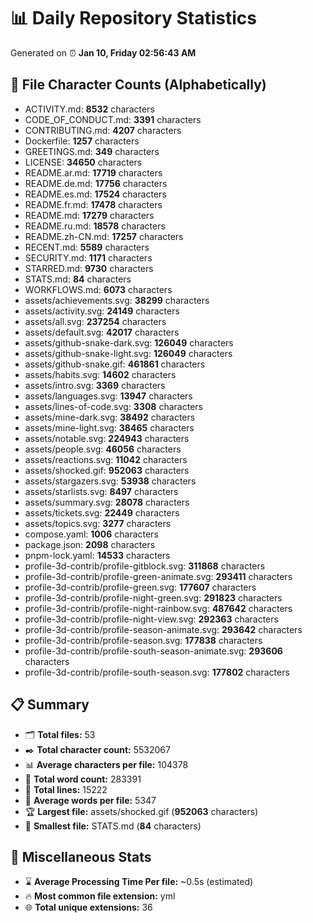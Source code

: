 # 📊 Daily Repository Statistics
Generated on ⏰ **Jan 10, Friday 02:56:43 AM**

## 📂 File Character Counts (Alphabetically)
- ACTIVITY.md: **8532** characters
- CODE_OF_CONDUCT.md: **3391** characters
- CONTRIBUTING.md: **4207** characters
- Dockerfile: **1257** characters
- GREETINGS.md: **349** characters
- LICENSE: **34650** characters
- README.ar.md: **17719** characters
- README.de.md: **17756** characters
- README.es.md: **17524** characters
- README.fr.md: **17478** characters
- README.md: **17279** characters
- README.ru.md: **18578** characters
- README.zh-CN.md: **17257** characters
- RECENT.md: **5589** characters
- SECURITY.md: **1171** characters
- STARRED.md: **9730** characters
- STATS.md: **84** characters
- WORKFLOWS.md: **6073** characters
- assets/achievements.svg: **38299** characters
- assets/activity.svg: **24149** characters
- assets/all.svg: **237254** characters
- assets/default.svg: **42017** characters
- assets/github-snake-dark.svg: **126049** characters
- assets/github-snake-light.svg: **126049** characters
- assets/github-snake.gif: **461861** characters
- assets/habits.svg: **14602** characters
- assets/intro.svg: **3369** characters
- assets/languages.svg: **13947** characters
- assets/lines-of-code.svg: **3308** characters
- assets/mine-dark.svg: **38492** characters
- assets/mine-light.svg: **38465** characters
- assets/notable.svg: **224943** characters
- assets/people.svg: **46056** characters
- assets/reactions.svg: **11042** characters
- assets/shocked.gif: **952063** characters
- assets/stargazers.svg: **53938** characters
- assets/starlists.svg: **8497** characters
- assets/summary.svg: **28078** characters
- assets/tickets.svg: **22449** characters
- assets/topics.svg: **3277** characters
- compose.yaml: **1006** characters
- package.json: **2098** characters
- pnpm-lock.yaml: **14533** characters
- profile-3d-contrib/profile-gitblock.svg: **311868** characters
- profile-3d-contrib/profile-green-animate.svg: **293411** characters
- profile-3d-contrib/profile-green.svg: **177607** characters
- profile-3d-contrib/profile-night-green.svg: **291823** characters
- profile-3d-contrib/profile-night-rainbow.svg: **487642** characters
- profile-3d-contrib/profile-night-view.svg: **292363** characters
- profile-3d-contrib/profile-season-animate.svg: **293642** characters
- profile-3d-contrib/profile-season.svg: **177838** characters
- profile-3d-contrib/profile-south-season-animate.svg: **293606** characters
- profile-3d-contrib/profile-south-season.svg: **177802** characters

## 📋 Summary
- 🗂️ **Total files:** 53
- ✒️ **Total character count:** 5532067
- 📊 **Average characters per file:** 104378
- 📝 **Total word count:** 283391
- 🧾 **Total lines:** 15222
- 📐 **Average words per file:** 5347
- 🏆 **Largest file:** assets/shocked.gif (**952063** characters)
- 🥉 **Smallest file:** STATS.md (**84** characters)

## 🌟 Miscellaneous Stats
- ⌛ **Average Processing Time Per file:** ~0.5s (estimated)
- 🔥 **Most common file extension:** yml
- 🌐 **Total unique extensions:** 36
